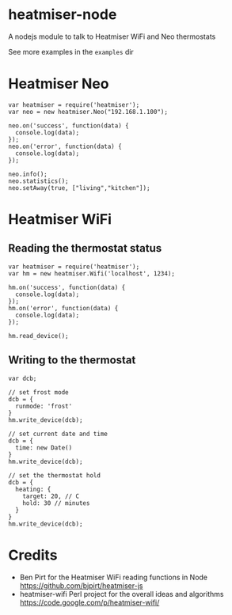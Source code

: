 heatmiser-node
==============

A nodejs module to talk to Heatmiser WiFi and Neo thermostats

See more examples in the `examples` dir

# Heatmiser Neo

    var heatmiser = require('heatmiser');
    var neo = new heatmiser.Neo("192.168.1.100");

    neo.on('success', function(data) {
      console.log(data);
    });
    neo.on('error', function(data) {
      console.log(data);
    });

    neo.info();
    neo.statistics();
    neo.setAway(true, ["living","kitchen"]);


# Heatmiser WiFi

## Reading the thermostat status

    var heatmiser = require('heatmiser');
    var hm = new heatmiser.Wifi('localhost', 1234);

    hm.on('success', function(data) {
      console.log(data);
    });
    hm.on('error', function(data) {
      console.log(data);
    });

    hm.read_device();

## Writing to the thermostat

    var dcb;

    // set frost mode
    dcb = {
      runmode: 'frost'
    }
    hm.write_device(dcb);

    // set current date and time
    dcb = {
      time: new Date()
    }
    hm.write_device(dcb);

    // set the thermostat hold
    dcb = {
      heating: {
        target: 20, // C
        hold: 30 // minutes
      }
    }
    hm.write_device(dcb);

# Credits

* Ben Pirt for the Heatmiser WiFi reading functions in Node https://github.com/bjpirt/heatmiser-js
* heatmiser-wifi Perl project for the overall ideas and algorithms https://code.google.com/p/heatmiser-wifi/
